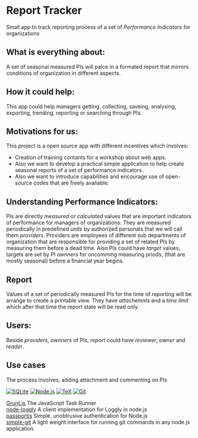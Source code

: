 # Report Tracker
Small app to track reporting process of a set of *Performance Indicators* for organizations 

## What is everything about:
  A set of seasonal measured PIs will palce in a formated report that mirrors conditions of organization in different aspects.

## How it could help:
  This app could help managers getting, collecting, saveing, analysing, exporting, trending, reporting or searching through PIs.

## Motivations for us:
  This project is a open source app with different incentives which involves: 
  - Creation of training contants for a workshop about web apps. 
  - Also we want to develop a practical simple application to help create seasonal reports of a set of performance indicators.
  - Also we want to introduce capabilities and encourage use of open-source codes that are freely avaliable.  
  
## Understanding Performance Indicators:
  PIs are directly *measured* or *calculated* values that are important indicators of performance for managers of organizations. They are measured periodically in predefined *units* by authorized personals that we will call them *providers*. Providers are employees of different sub departments of organization that are responsible for providing a set of related PIs by measuring them before a dead time. Also PIs could have *target* values, targets are set by PI *ownners* for oncomming measuring priods, (that are mostly seasonal) before a financial year begins.
  
## Report
  Values of a set of periodically measured PIs for the time of reporting will be arrange to create a printable view. They have *attachemnts* and a *time limit* which after that time the report state will be read only.
  
## Users:
 Beside *providers*, *ownners* of PIs, *report* could have *reviewer*, *owner* and *reader*.

## Use cases
  The process involves, adding attachment and commenting on PIs

[![SQLite](https://www.sqlite.org/images/sqlite370_banner.gif)](https://www.sqlite.org/)
[![Node.js](https://www.shareicon.net/data/128x128/2015/10/06/112725_development_512x512.png/)](https://nodejs.org)
[![TeX](http://www.tug.org/images/tuglogo.png)](http://www.tug.org/)
[![Git](https://git-scm.com/images/logo@2x.png)](https://git-scm.com)

[Grunt.js](http://gruntjs.com) The JavaScript Task Runner  
[node-loggly](https://github.com/winstonjs/node-loggly) A client implementation for Loggly in node.js  
[passportjs](http://passportjs.org/) Simple, unobtrusive authentication for Node.js  
[simple-git](https://www.npmjs.com/package/simple-git) A light weight interface for running git commands in any node.js application.  
